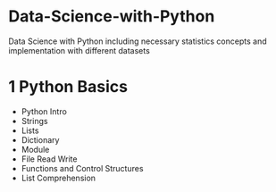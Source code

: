 # Data-Science-with-Python
Data Science with Python including necessary statistics concepts and implementation with different datasets

# 1 Python Basics
- Python Intro
- Strings
- Lists
- Dictionary
- Module
- File Read Write
- Functions and Control Structures
- List Comprehension
